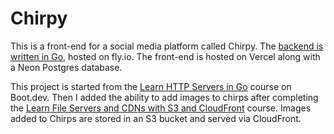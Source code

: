 # Chirpy

This is a front-end for a social media platform called Chirpy. The [backend is written in Go](https://github.com/Jamesllllllllll/chirpy), hosted on fly.io. The front-end is hosted on Vercel along with a Neon Postgres database.

This project is started from the [Learn HTTP Servers in Go](https://www.boot.dev/courses/learn-http-servers-golang) course on Boot.dev. Then I added the ability to add images to chirps after completing the [Learn File Servers and CDNs with S3 and CloudFront](https://www.boot.dev/courses/learn-file-servers-s3-cloudfront-golang) course. Images added to Chirps are stored in an S3 bucket and served via CloudFront.
